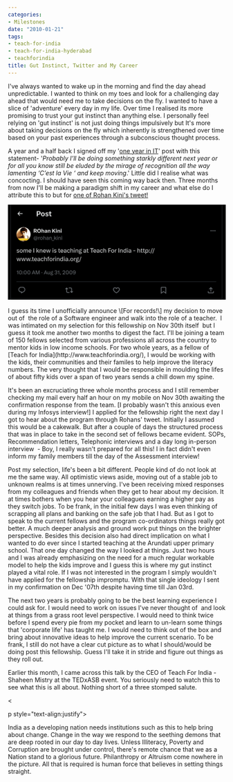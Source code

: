 ```yaml
---
categories:
- Milestones
date: "2010-01-21"
tags:
- teach-for-india
- teach-for-india-hyderabad
- teachforindia
title: Gut Instinct, Twitter and My Career
---
```


I've always wanted to wake up in the morning and find the day ahead unpredictable. I wanted to think on my toes and look for a challenging day ahead that would need me to take decisions on the fly. I wanted to have a slice of 'adventure' every day in my life. Over time I realised its more promising to trust your gut instinct than anything else. I personally feel relying on 'gut instinct' is not just doing things impulsively but It's more about taking decisions on the fly which inherently is strengthened over time based on your past experiences through a subconscious thought process.

A year and a half back I signed off my '[one year in IT](../2008/07/the-it-mirage/)' post with this statement- '_Probably I’ll be doing something starkly different next year or for all you know still be eluded by the mirage of recognition all the way lamenting ‘C’est la Vie ‘ and keep moving_.' Little did I realise what was concocting. I should have seen this coming way back then. Three months from now I'll be making a paradigm shift in my career and what else do I attribute this to but for [one of Rohan Kini's tweet!](http://twitter.com/rohan_kini/status/3665859697)

![](imgs/20241208-013310.png)

<!--more-->I guess its time I unofficially announce \[For records!\] my decision to move out of  the role of a Software engineer and walk into the role of a teacher.  I was intimated on my selection for this fellowship on Nov 30th itself  but I guess it took me another two months to digest the fact. I'll be joining a team of 150 fellows selected from various professions all across the country to mentor kids in low income schools. For two whole years, as a fellow of [Teach for India](http://www.teachforindia.org/), I would be working with the kids, their communities and their familes to help improve the literacy numbers. The very thought that I would be responsible in moulding the lifes of about fifty kids over a span of two years sends a chill down my spine.

It's been an excruciating three whole months process and I still remember checking my mail every half an hour on my mobile on Nov 30th awaiting the confirmation response from the team. \[I probably wasn't this anxious even during my Infosys interview!\] I applied for the fellowship right the next day I got to hear about the program through Rohans' tweet. Initially I assumed this would be a cakewalk. But after a couple of days the structured process that was in place to take in the second set of fellows became evident. SOPs, Recommendation letters, Telephonic interviews and a day long in-person interview  - Boy, I really wasn't prepared for all this! I in fact didn't even inform my family members till the day of the Assessment interview!

Post my selection, life's been a bit different. People kind of do not look at me the same way. All optimistic views aside, moving out of a stable job to unknown realms is at times unnerving. I've been receiving mixed responses from my colleagues and friends when they get to hear about my decision. It at times bothers when you hear your colleagues earning a higher pay as they switch jobs. To be frank, in the initial few days I was even thinking of scrapping all plans and banking on the safe job that I had. But as I got to speak to the current fellows and the program co-ordinators things really got better. A much deeper analysis and ground work put things on the brighter perspective. Besides this decision also had direct implication on what I wanted to do ever since I started teaching at the Arundati upper primary school. That one day changed the way I looked at things. Just two hours and I was already emphasizing on the need for a much regular workable model to help the kids improve and I guess this is where my gut instinct played a vital role. If I was not interested in the program I simply wouldn't have applied for the fellowship impromptu. With that single ideology I sent in my confirmation on Dec '07th despite having time till Jan 03rd.

The next two years is probably going to be the best learning experience I could ask for. I would need to work on issues I've never thought of  and look at things from a grass root level perspective. I would need to think twice before I spend every pie from my pocket and learn to un-learn some things that 'corporate life' has taught me. I would need to think out of the box and bring about innovative ideas to help improve the current scenario. To be frank, I still do not have a clear cut picture as to what I should/would be doing post this fellowship. Guess I'll take it in stride and figure out things as they roll out.

Earlier this month, I came across this talk by the CEO of Teach For India - Shaheen Mistry at the TEDxASB event. You seriously need to watch this to see what this is all about. Nothing short of a three stomped salute.

<

p style="text-align:justify">

India as a developing nation needs institutions such as this to help bring about change. Change in the way we respond to the seething demons that are deep rooted in our day to day lives. Unless Illiteracy, Poverty and Corruption are brought under control, there's remote chance that we as a Nation stand to a glorious future. Philanthropy or Altruism come nowhere in the picture. All that is required is human force that believes in setting things straight.
